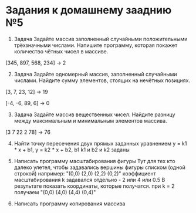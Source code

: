 # Задания к домашнему зааднию №5

1. Задача
Задайте массив заполненный случайными положительными трёхзначными числами. Напишите программу, которая покажет количество чётных чисел в массиве.

[345, 897, 568, 234] -> 2

2. Задача
Задайте одномерный массив, заполненный случайными числами. Найдите сумму элементов, стоящих на нечётных позициях.

[3, 7, 23, 12] -> 19

[-4, -6, 89, 6] -> 0

3. Задача
Задайте массив вещественных чисел. Найдите разницу между максимальным и минимальным элементов массива.

[3 7 22 2 78] -> 76

4. Найти точку пересечения двух прямых заданных уравнением y = k1 * x + b1, y = k2 * x + b2, b1 k1 и b2 и k2 заданы

5. Написать программу масштабирования фигуры Тут для тех кто далеко улетел, чтобы задавались вершины фигуры списком (одной строкой) например: "(0,0) (2,0) (2,2) (0,2)" коэффициент масштабирования k задавался отдельно - 2 или 4 или 0.5 В результате показать координаты, которые получатся. при k = 2 получаем "(0,0) (4,0) (4,4) (0,4)"

6. Написать программу копирования массива